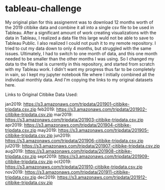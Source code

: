 # tableau-challenge

My original plan for this assignemnt was to download 12 months worth of the 2019 citibike data and combine it all into a single csv file to be used in Tableau. After a significant amount of work creating visualizations with the data in Tableau, I realized a data file this large wuld not be able to save to Tableau Public. I also realized I could not push it to my remote repository. I tried to cut my data down to only 4 months, but struggled with the same issues. Ultimately, I had to switch to one month of data, and this one month needed to be smaller than the other months I was using. So I changed my data to the file that is currently in this repository, and started from scratch with my Tableau work. I didn't want my progress thus far to be completely in vain, so I kept my jupyter notebook file where I initially combined all the individual monthly data. And I'm copying the links to my original datasets here. 

Links to Original Citibike Data Used:

jan2019: https://s3.amazonaws.com/tripdata/201901-citibike-tripdata.csv.zip
feb2019: https://s3.amazonaws.com/tripdata/201902-citibike-tripdata.csv.zip
mar2019: https://s3.amazonaws.com/tripdata/201903-citibike-tripdata.csv.zip
apr2019: https://s3.amazonaws.com/tripdata/201904-citibike-tripdata.csv.zip
may2019: https://s3.amazonaws.com/tripdata/201905-citibike-tripdata.csv.zip
jun2019: https://s3.amazonaws.com/tripdata/201906-citibike-tripdata.csv.zip
jul2019: https://s3.amazonaws.com/tripdata/201907-citibike-tripdata.csv.zip
aug2019: https://s3.amazonaws.com/tripdata/201908-citibike-tripdata.csv.zip
sept2019: https://s3.amazonaws.com/tripdata/201909-citibike-tripdata.csv.zip
oct2019: https://s3.amazonaws.com/tripdata/201910-citibike-tripdata.csv.zip
nov2019: https://s3.amazonaws.com/tripdata/201911-citibike-tripdata.csv.zip
dec2019: https://s3.amazonaws.com/tripdata/201912-citibike-tripdata.csv.zip
